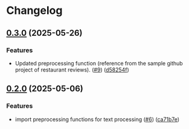 # Changelog

## [0.3.0](https://github.com/remla25-team3/lib-ml/compare/v0.2.0...v0.3.0) (2025-05-26)


### Features

* Updated preprocessing function (reference from the sample github project of restaurant reviews). ([#9](https://github.com/remla25-team3/lib-ml/issues/9)) ([d58254f](https://github.com/remla25-team3/lib-ml/commit/d58254f4a558c97f1c8c79ddbaadcb6aeb55c40d))

## [0.2.0](https://github.com/remla25-team3/lib-ml/compare/v0.1.0...v0.2.0) (2025-05-06)


### Features

* import preprocessing functions for text processing ([#6](https://github.com/remla25-team3/lib-ml/issues/6)) ([ca71b7e](https://github.com/remla25-team3/lib-ml/commit/ca71b7e77b32243a579e9be6ffacbf2789df8908))

